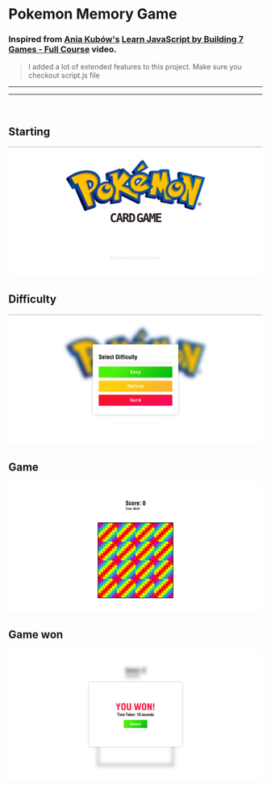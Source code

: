 #  Pokemon Memory Game
### Inspired from [Ania Kubów's](https://www.youtube.com/channel/UC5DNytAJ6_FISueUfzZCVsw) [Learn JavaScript by Building 7 Games - Full Course](https://www.youtube.com/watch?v=lhNdUVh3qCc) video.

> I added a lot of extended features to this project. Make sure you checkout script.js file

<hr/>
<hr/>
<br/>

## Starting

![Starting screen](assets/screenshots/start.png)

## Difficulty

![Difficulty](assets/screenshots/difficulty.png)

## Game

![Game](assets/screenshots/game.png)

## Game won

![Game won](assets/screenshots/game-won.png)